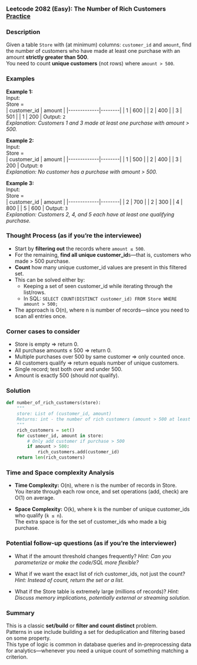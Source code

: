 ### Leetcode 2082 (Easy): The Number of Rich Customers [Practice](https://leetcode.com/problems/the-number-of-rich-customers)

### Description  
Given a table `Store` with (at minimum) columns: `customer_id` and `amount`, find the number of customers who have made at least one purchase with an amount **strictly greater than 500**.  
You need to count **unique customers** (not rows) where `amount > 500`.

### Examples  

**Example 1:**  
Input:  
Store =  
| customer_id | amount |
|-------------|--------|
|      1      | 600    |
|      2      | 400    |
|      3      | 501    |
|      1      | 200    |
Output: `2`  
*Explanation: Customers 1 and 3 made at least one purchase with amount > 500.*

**Example 2:**  
Input:  
Store =  
| customer_id | amount |
|-------------|--------|
|      1      | 500    |
|      2      | 400    |
|      3      | 200    |
Output: `0`  
*Explanation: No customer has a purchase with amount > 500.*

**Example 3:**  
Input:  
Store =  
| customer_id | amount |
|-------------|--------|
|      2      | 700    |
|      2      | 300    |
|      4      | 800    |
|      5      | 600    |
Output: `3`  
*Explanation: Customers 2, 4, and 5 each have at least one qualifying purchase.*

### Thought Process (as if you’re the interviewee)  
- Start by **filtering out** the records where `amount ≤ 500`.
- For the remaining, **find all unique customer_id**s—that is, customers who made > 500 purchase.
- **Count** how many unique customer_id values are present in this filtered set.
- This can be solved either by:
  - Keeping a set of seen customer_id while iterating through the list/rows.
  - In SQL: `SELECT COUNT(DISTINCT customer_id) FROM Store WHERE amount > 500;`
- The approach is O(n), where n is number of records—since you need to scan all entries once.

### Corner cases to consider  
- Store is empty ⇒ return 0.
- All purchase amounts ≤ 500 ⇒ return 0.
- Multiple purchases over 500 by same customer ⇒ only counted once.
- All customers qualify ⇒ return equals number of unique customers.
- Single record; test both over and under 500.
- Amount is exactly 500 (should *not* qualify).

### Solution

```python
def number_of_rich_customers(store):
    """
    store: List of (customer_id, amount)
    Returns: int - the number of rich customers (amount > 500 at least once)
    """
    rich_customers = set()
    for customer_id, amount in store:
        # Only add customer if purchase > 500
        if amount > 500:
            rich_customers.add(customer_id)
    return len(rich_customers)
```

### Time and Space complexity Analysis  

- **Time Complexity:** O(n), where n is the number of records in Store.  
  You iterate through each row once, and set operations (add, check) are O(1) on average.

- **Space Complexity:** O(k), where k is the number of unique customer_ids who qualify (`k ≤ n`).  
  The extra space is for the set of customer_ids who made a big purchase.

### Potential follow-up questions (as if you’re the interviewer)  

- What if the amount threshold changes frequently?
  *Hint: Can you parameterize or make the code/SQL more flexible?*

- What if we want the exact list of rich customer_ids, not just the count?
  *Hint: Instead of count, return the set or a list.*

- What if the Store table is extremely large (millions of records)?
  *Hint: Discuss memory implications, potentially external or streaming solution.*

### Summary
This is a classic **set/build** or **filter and count distinct** problem.  
Patterns in use include building a set for deduplication and filtering based on some property.  
This type of logic is common in database queries and in-preprocessing data for analytics—whenever you need a unique count of something matching a criterion.
